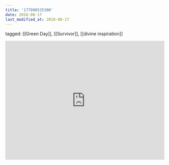 ```yaml
---
title: '177090525300'
date: 2018-08-17
last_modified_at: 2018-08-17
---
```

tagged: [[Green Day]], [[Survivor]], [[divine inspiration]]
<iframe allow="accelerometer; autoplay; clipboard-write; encrypted-media; gyroscope; picture-in-picture" allowfullscreen="" frameborder="0" height="375" id="youtube_iframe" src="https://www.youtube.com/embed/mKodlZ55Dds?feature=oembed&amp;enablejsapi=1&amp;origin=https://safe.txmblr.com&amp;wmode=opaque" width="500"></iframe>